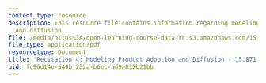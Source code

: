 ```yaml
---
content_type: resource
description: This resource file contains information regarding modeling product adoption
  and diffusion.
file: /media/https%3A/open-learning-course-data-rc.s3.amazonaws.com/15-871-introduction-to-system-dynamics-fall-2013/fc96d14e549b232ab6ecad9a832b21bb_MIT15_871F13_rec4.pdf
file_type: application/pdf
resourcetype: Document
title: 'Recitation 4: Modeling Product Adoption and Diffusion - 15.871 Fall 2013'
uid: fc96d14e-549b-232a-b6ec-ad9a832b21bb
---
```

